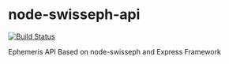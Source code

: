 # node-swisseph-api

[![Build Status](https://travis-ci.org/chandantiwari/node-swisseph-api.svg?branch=master)](https://travis-ci.org/chandantiwari/node-swisseph-api)

Ephemeris API Based on node-swisseph and Express Framework
